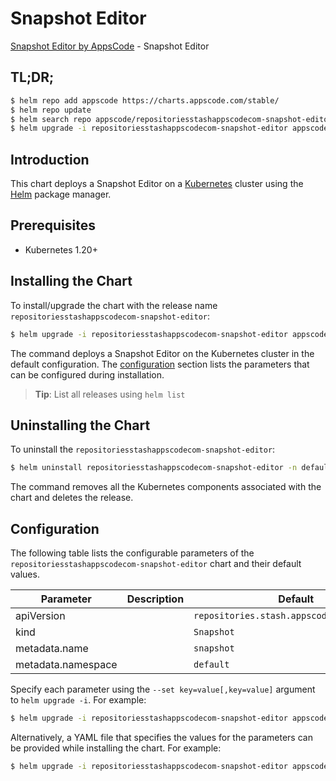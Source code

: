 # Snapshot Editor

[Snapshot Editor by AppsCode](https://appscode.com) - Snapshot Editor

## TL;DR;

```bash
$ helm repo add appscode https://charts.appscode.com/stable/
$ helm repo update
$ helm search repo appscode/repositoriesstashappscodecom-snapshot-editor --version=v0.27.0
$ helm upgrade -i repositoriesstashappscodecom-snapshot-editor appscode/repositoriesstashappscodecom-snapshot-editor -n default --create-namespace --version=v0.27.0
```

## Introduction

This chart deploys a Snapshot Editor on a [Kubernetes](http://kubernetes.io) cluster using the [Helm](https://helm.sh) package manager.

## Prerequisites

- Kubernetes 1.20+

## Installing the Chart

To install/upgrade the chart with the release name `repositoriesstashappscodecom-snapshot-editor`:

```bash
$ helm upgrade -i repositoriesstashappscodecom-snapshot-editor appscode/repositoriesstashappscodecom-snapshot-editor -n default --create-namespace --version=v0.27.0
```

The command deploys a Snapshot Editor on the Kubernetes cluster in the default configuration. The [configuration](#configuration) section lists the parameters that can be configured during installation.

> **Tip**: List all releases using `helm list`

## Uninstalling the Chart

To uninstall the `repositoriesstashappscodecom-snapshot-editor`:

```bash
$ helm uninstall repositoriesstashappscodecom-snapshot-editor -n default
```

The command removes all the Kubernetes components associated with the chart and deletes the release.

## Configuration

The following table lists the configurable parameters of the `repositoriesstashappscodecom-snapshot-editor` chart and their default values.

|     Parameter      | Description |                        Default                        |
|--------------------|-------------|-------------------------------------------------------|
| apiVersion         |             | <code>repositories.stash.appscode.com/v1alpha1</code> |
| kind               |             | <code>Snapshot</code>                                 |
| metadata.name      |             | <code>snapshot</code>                                 |
| metadata.namespace |             | <code>default</code>                                  |


Specify each parameter using the `--set key=value[,key=value]` argument to `helm upgrade -i`. For example:

```bash
$ helm upgrade -i repositoriesstashappscodecom-snapshot-editor appscode/repositoriesstashappscodecom-snapshot-editor -n default --create-namespace --version=v0.27.0 --set apiVersion=repositories.stash.appscode.com/v1alpha1
```

Alternatively, a YAML file that specifies the values for the parameters can be provided while
installing the chart. For example:

```bash
$ helm upgrade -i repositoriesstashappscodecom-snapshot-editor appscode/repositoriesstashappscodecom-snapshot-editor -n default --create-namespace --version=v0.27.0 --values values.yaml
```
